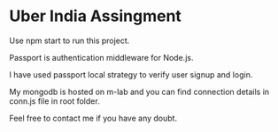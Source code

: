# Uber India Assingment

Use npm start to run this project.

Passport is authentication middleware for Node.js.

I have used passport local strategy to verify user signup and login.

My mongodb is hosted on m-lab and you can find connection details in conn.js file in root folder.

Feel free to contact me if you have any doubt.
